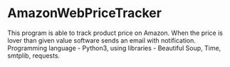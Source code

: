 # AmazonWebPriceTracker
This program is able to track product price on Amazon. When the price is lover than given value software sends an email with notification.
Programming language - Python3, using libraries - Beautiful Soup, Time, smtplib, requests.

